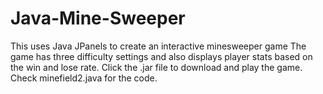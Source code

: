 # Java-Mine-Sweeper
This uses Java JPanels to create an interactive minesweeper game
The game has three difficulty settings and also displays player stats based on the win and lose rate.
Click the .jar file to download and play the game. Check minefield2.java for the code.
